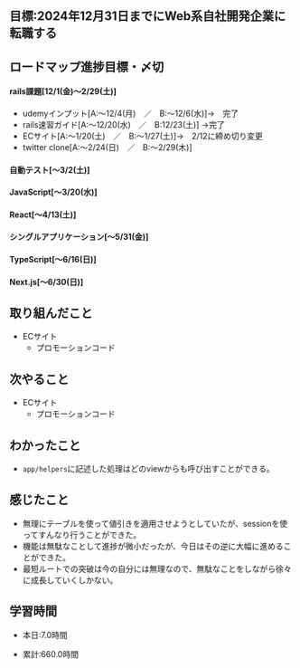 
## 目標:2024年12月31日までにWeb系自社開発企業に転職する

## ロードマップ進捗目標・〆切
#### rails課題[12/1(金)～2/29(土)]
* udemyインプット[A:～12/4(月)　／　B:～12/6(水)]→　完了
* rails速習ガイド[A:～12/20(水)　／　B:12/23(土)]
→完了
* ECサイト[A:～1/20(土)　／　B:～1/27(土)]→　2/12に締め切り変更
* twitter clone[A:～2/24(日)　／　B:～2/29(木)]

#### 自動テスト[～3/2(土)]
#### JavaScript[～3/20(水)]
#### React[～4/13(土)]
#### シングルアプリケーション[～5/31(金)]
#### TypeScript[～6/16(日)]
#### Next.js[～6/30(日)]


## 取り組んだこと
- ECサイト
  - プロモーションコード

## 次やること
- ECサイト
  - プロモーションコード
  
## わかったこと
* ``app/helpers``に記述した処理はどのviewからも呼び出すことができる。

## 感じたこと
* 無理にテーブルを使って値引きを適用させようとしていたが、sessionを使ってすんなり行うことができた。
* 機能は無駄なことして進捗が微小だったが、今日はその逆に大幅に進めることができた。
* 最短ルートでの突破は今の自分には無理なので、無駄なことをしながら徐々に成長していくしかない。

## 学習時間
- 本日:7.0時間

- 累計:660.0時間
  
